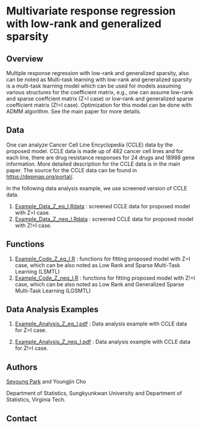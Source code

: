 # Multivariate response regression with low-rank and generalized sparsity

## Overview

Multiple response regression with low-rank and generalized sparsity, also can be noted as Multi-task learning with low-rank and generalized sparsity is a multi-task learning model which can be used for models assuming various structures for the coefficient matrix, e.g., one can assume low-rank and sparse coeffcient matrix (Z=I case) or low-rank and generalized sparse coefficient matrix (Z!=I case). Optimization for this model can be done with ADMM algorithm. See the main paper for more details.

## Data

One can analyze Cancer Cell Line Encyclopedia (CCLE) data by the proposed model. CCLE data is made up of 482 cancer cell lines and for each line, there are drug resistance responses for 24 drugs and 18988 gene information. More detailed description for the CCLE data is in the main paper. The source for the CCLE data can be found in https://depmap.org/portal/.

In the following data analysis example, we use screened version of CCLE data. 

1. [Example_Data_Z_eq_I.Rdata](https://github.com/Stat-Y/Multivariate-response-regression-with-low-rank-and-generalizd-sparsity/blob/main/Example_Data_Z_eq_I.Rdata) : screened CCLE data for proposed model with Z=I case.
2. [Example_Data_Z_neq_I.Rdata](https://github.com/Stat-Y/Multivariate-response-regression-with-low-rank-and-generalizd-sparsity/blob/main/Example_Data_Z_neq_I.Rdata) : screened CCLE data for proposed model with Z!=I case.

## Functions

1. [Example_Code_Z_eq_I.R](https://github.com/Stat-Y/Multivariate-response-regression-with-low-rank-and-generalizd-sparsity/blob/main/Example_Code_Z_eq_I.R) : functions for fitting proposed model with Z=I case, which can be also noted as Low Rank and Sparse Multi-Task Learning (LSMTL)
2. [Example_Code_Z_neq_I.R](https://github.com/Stat-Y/Multivariate-response-regression-with-low-rank-and-generalizd-sparsity/blob/main/Example_Code_Z_neq_I.R) : functions for fitting proposed model with Z!=I case, which can be also noted as Low Rank and Generalized Sparse Multi-Task Learning (LGSMTL)

## Data Analysis Examples

1. [Example_Analysis_Z_eq_I.pdf](https://github.com/Stat-Y/Multivariate-response-regression-with-low-rank-and-generalizd-sparsity/blob/main/Example_Analysis_Z_eq_I.pdf) : Data analysis example with CCLE data for Z=I case.

1. [Example_Analysis_Z_neq_I.pdf](https://github.com/Stat-Y/Multivariate-response-regression-with-low-rank-and-generalizd-sparsity/blob/main/Example_Analysis_Z_eq_I.pdf) : Data analysis example with CCLE data for Z!=I case.

## Authors
[Seyoung Park](https://sites.google.com/view/seyoungpark/home) and Youngjin Cho

Department of Statistics, Sungkyunkwan University and Department of Statistics, Virginia Tech.

## Contact

